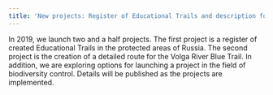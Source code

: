```yaml
---
title: 'New projects: Register of Educational Trails and description for the Volga river Blue Trail'
---
```


In 2019, we launch two and a half projects. The first project is a register of created Educational Trails in the protected areas of Russia. The second project is the creation of a detailed route for the Volga River Blue Trail. In addition, we are exploring options for launching a project in the field of biodiversity control. Details will be published as the projects are implemented.